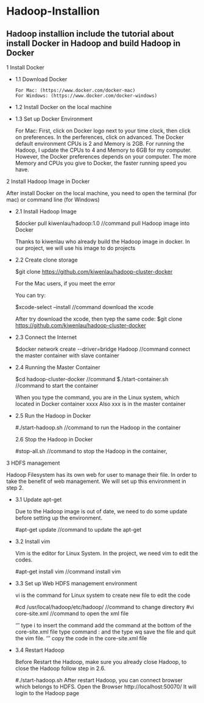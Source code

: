 # Hadoop-Installion 
## Hadoop installion include the tutorial about install Docker in Hadoop and build Hadoop in Docker

1 Install Docker

* 1.1 Download Docker 
	
	```
  	For Mac: (https://www.docker.com/docker-mac)
  	For Windows: (https://www.docker.com/docker-windows)
	```
	
* 1.2 Install Docker on the local machine
	
* 1.3 Set up Docker Environment

	For Mac:
	First, click on Docker logo next to your time clock, then click on preferences.
	In the perferences, click on advanced. The Docker default environment CPUs is 2 and Memory is 2GB. 
	For running the Hadoop, I update the CPUs to 4 and Memory to 6GB for my computer.
	However, the Docker preferences depends on your computer.
	The more Memory and CPUs you give to Docker, the faster running speed you have. 

2 Install Hadoop Image in Docker

After install Docker on the local machine, you need to open the terminal (for mac) or command line (for Windows)

* 2.1 Install Hadoop Image

 	$docker pull kiwenlau/hadoop:1.0
	//command pull Hadoop image into Docker
	
	Thanks to kiwenlau who already build the Hadoop image in docker.
	In our project, we will use his image to do projects  
	
* 2.2 Create clone storage
	
	$git clone https://github.com/kiwenlau/hadoop-cluster-docker
	
	For the Mac users, if you meet the error
	
	You can try:
	
	$xcode-select –install
	//command download the xcode
	
	After try download the xcode, then tyep the same code:
	$git clone https://github.com/kiwenlau/hadoop-cluster-docker
 
* 2.3 Connect the Internet

	$docker network create --driver=bridge Hadoop
 	//command connect the master container with slave container
	
* 2.4 Running the Master Container

	$cd hadoop-cluster-docker
	//command 
	$./start-container.sh
	//command to start the container
 
	When you type the command, you are in the Linux system, which located in Docker container xxxx
	Also xxx is in the master container
	
* 2.5 Run the Hadoop in Docker
	
	#./start-hadoop.sh
	//command to run the Hadoop in the container
 
	2.6 Stop the Hadoop in Docker
	
	#stop-all.sh
	//command to stop the Hadoop in the container,
	
3 HDFS management

Hadoop Filesystem has its own web for user to manage their file. In order to take the benefit of web management.
We will set up this environment in step 2.

* 3.1 Update apt-get

	Due to the Hadoop image is out of date, we need to do some update before setting up the environment.
	
	#apt-get update
 	//command to update the apt-get
	
* 3.2 Install vim

	Vim is the editor for Linux System. 
	In the project, we need vim to edit the codes.
	
	#apt-get install vim
	//command install vim
 
* 3.3 Set up Web HDFS management environment

	vi is the command for Linux system to create new file to edit the code
	
	#cd /usr/local/hadoop/etc/hadoop/
 	//command to change directory
	#vi core-site.xml
	//command to open the xml file
	
	‘’’
	type i to insert the command
	add the command at the bottom of the core-site.xml file
	type command : and the type wq save the file and quit the vim file.
	‘’’
	copy the code in the core-site.xml file
	
* 3.4 Restart Hadoop

	Before Restart the Hadoop, make sure you already close Hadoop, to close the Hadoop follow step in 2.6.
	
	#./start-hadoop.sh
	After restart Hadoop, you can connect browser which belongs to HDFS.
	Open the Browser http://localhost:50070/
	It will login to the Hadoop page

